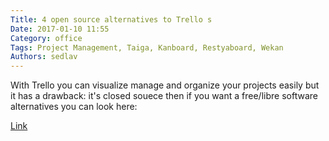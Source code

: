 ```yaml
---
Title: 4 open source alternatives to Trello s
Date: 2017-01-10 11:55
Category: office
Tags: Project Management, Taiga, Kanboard, Restyaboard, Wekan
Authors: sedlav
---
```


With Trello you can visualize manage and organize your projects easily but it has a drawback: it's closed souece then if you want a free/libre software alternatives you can look here:

[Link](http://linuxbsdos.com/2017/01/09/4-open-source-alternatives-to-trello-that-you-can-self-host/)

